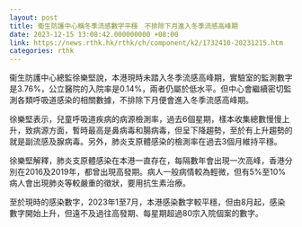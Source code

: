 ```yaml
---
layout: post
title: 衞生防護中心稱冬季流感數字平穩　不排除下月進入冬季流感高峰期
date: 2023-12-15 13:08:42.000000000 +08:00
link: https://news.rthk.hk/rthk/ch/component/k2/1732410-20231215.htm
categories: rthk
---
```


衞生防護中心總監徐樂堅說，本港現時未踏入冬季流感高峰期，實驗室的監測數字是3.76%，公立醫院的入院率是0.14%，兩者仍屬於低水平。但中心會繼續密切監測各類呼吸道感染的相關數據，不排除下月便會進入冬季流感高峰期。

徐樂堅表示，兒童呼吸道疾病的病源檢測率，過去6個星期，樣本收集總數慢慢上升，致病源方面，暫時最高是鼻病毒和腸病毒，但呈下降趨勢，至於有上升趨勢的就是副流感及腺病毒。另外，肺炎支原體感染的檢測率在過去3個月維持平穩。

徐樂堅解釋，肺炎支原體感染在本港一直存在，每隔數年會出現一次高峰，香港分別在2016及2019年，都曾出現高發期。病人一般病情較為輕微，但有5%至10%病人會出現肺炎等較嚴重的徵狀，要用抗生素治療。

至於現時的感染數字，2023年1至7月，本港感染數字較平穩，但由8月起，感染數字開始上升，但遠不及過往高發期、每星期超過80宗入院個案的數字。
